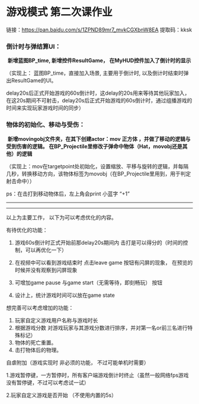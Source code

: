# 游戏模式  第二次课作业

链接：https://pan.baidu.com/s/1ZPND89mr7_mvkCGXbnW8EA 
提取码：kksk 


### 倒计时与弹结算UI：


​			 **新增蓝图BP_time, 新增控件ResultGame， 在MyHUD控件加入了倒计时的显示**



  （实现上： 蓝图BP_time，直接加入场景, 主要用于倒计时, 以及倒计时结束时弹出ResultGame的UI。

delay20s后正式开始游戏的60s倒计时，这delay的20s用来等待其他玩家加入，在这20s期间不可射击，delay20s后正式开始游戏的60s倒计时，通过组播游戏的时间来实现玩家游戏时间的同步）





### 物体的初始化、移动与受伤：



​			**新增movingobj文件夹，在其下创建actor：mov   正方体 ，并做了移动的逻辑与受到伤害的逻辑。 在BP_Projectile里修改子弹命中物体（Hat，movobj还是其他）的逻辑** 



（实现上：mov在targetpoint处初始化，设置缩放、平移与旋转的逻辑，并每隔几秒，转换移动方向，该物体标签为movobj（在BP_Projectile里用到，用于判定射击命中））

ps：在击打到移动物体后，左上角会print 小蓝字   “+1”






----------------------------------------------------------------------------
----------------------------------------------------------------------------
以上为主要工作， 以下为可以考虑优化的内容。



有待优化的功能：

1. 游戏60s倒计时正式开始前那delay20s期间内 击打是可以得分的（时间的控制，可以再优化一下）

2. 在视频中可以看到游戏结束时 点击leave game 按钮有闪屏的现象，  在预览的时候并没有观察到闪屏现象

3. 可增加game pause 与game start（无需等待，即刻畅玩） 按钮 

4. 设计上，统计游戏时间可以放在game state

   

想完善可以考虑增加的功能：

1. 玩家自定义游戏用户名称与游戏时长
2. 根据游戏分数 对游戏玩家与其游戏分数进行排序，并对第一名or前三名进行特殊标记）
3. 物体的死亡重置。
4. 击打物体后的物理。















自虐附加（游戏实现时 非必须的功能，  不过可能单机时需要）

1.游戏暂停键，一方暂停时，所有客户端游戏倒计时终止（虽然一般网络fps游戏没有暂停键，不过可以考虑试一试）

2.玩家自定义游戏是否开始 （不使用内置的5s）
